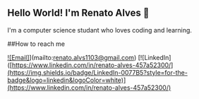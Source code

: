## Hello World! I'm Renato Alves 👋

 I'm a computer science studant who loves coding and learning. 

<!--
**renatoAlves11/renatoAlves11** is a ✨ _special_ ✨ repository because its `README.md` (this file) appears on your GitHub profile.

Here are some ideas to get you started:

##About me

- 🔭 I’m currently working on ...
- 🌱 I’m currently learning ...
- 👯 I’m looking to collaborate on ...
- 🤔 I’m looking for help with ...
- 💬 Ask me about ...
- 📫 How to reach me: ...
- 😄 Pronouns: ...
- ⚡ Fun fact: ...
-->

##How to reach me

[![Email]]([renato.alvs1103@gmail.com](https://img.shields.io/badge/Email-D14836?style=for-the-badge&logo=gmail&logoColor=white))](mailto:renato.alvs1103@gmail.com)
[![LinkedIn]([https://www.linkedin.com/in/renato-alves-457a52300/](https://img.shields.io/badge/LinkedIn-0077B5?style=for-the-badge&logo=linkedin&logoColor=white)](https://www.linkedin.com/in/renato-alves-457a52300/)

